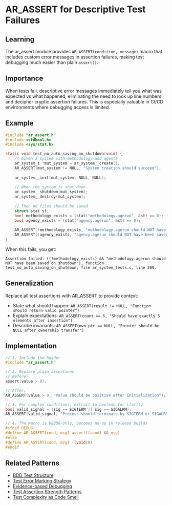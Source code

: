 # AR_ASSERT for Descriptive Test Failures

## Learning
The ar_assert module provides `AR_ASSERT(condition, message)` macro that includes custom error messages in assertion failures, making test debugging much easier than plain `assert()`.

## Importance
When tests fail, descriptive error messages immediately tell you what was expected vs what happened, eliminating the need to look up line numbers and decipher cryptic assertion failures. This is especially valuable in CI/CD environments where debugging access is limited.

## Example
```c
#include "ar_assert.h"
#include <stdbool.h>
#include <sys/stat.h>

static void test_no_auto_saving_on_shutdown(void) {
    // Given a system with methodology and agents
    ar_system_t *mut_system = ar_system__create();
    AR_ASSERT(mut_system != NULL, "System creation should succeed");
    
    ar_system__init(mut_system, NULL, NULL);
    
    // When the system is shut down
    ar_system__shutdown(mut_system);
    ar_system__destroy(mut_system);
    
    // Then no files should be saved
    struct stat st;
    bool methodology_exists = (stat("methodology.agerun", &st) == 0);
    bool agency_exists = (stat("agency.agerun", &st) == 0);
    
    AR_ASSERT(!methodology_exists, "methodology.agerun should NOT have been saved on shutdown");
    AR_ASSERT(!agency_exists, "agency.agerun should NOT have been saved on shutdown");
}
```

When this fails, you get:
```
Assertion failed: ((!methodology_exists) && "methodology.agerun should NOT have been saved on shutdown"), function test_no_auto_saving_on_shutdown, file ar_system_tests.c, line 289.
```

## Generalization
Replace all test assertions with AR_ASSERT to provide context:
- State what should happen: `AR_ASSERT(result != NULL, "Function should return valid pointer")`
- Explain expectations: `AR_ASSERT(count == 5, "Should have exactly 5 elements after insertion")`
- Describe invariants: `AR_ASSERT(own_ptr == NULL, "Pointer should be NULL after ownership transfer")`

## Implementation
```c
// 1. Include the header
#include "ar_assert.h"

// 2. Replace plain assertions
// Before:
assert(value > 0);

// After:
AR_ASSERT(value > 0, "Value should be positive after initialization");

// 3. For complex conditions, extract to boolean for clarity
bool valid_signal = (sig == SIGTERM || sig == SIGALRM);
AR_ASSERT(valid_signal, "Process should terminate by SIGTERM or SIGALRM");

// 4. The macro is DEBUG-only, becomes no-op in release builds
#ifdef DEBUG
#define AR_ASSERT(cond, msg) assert((cond) && msg)
#else
#define AR_ASSERT(cond, msg) ((void)0)
#endif
```

## Related Patterns
- [BDD Test Structure](bdd-test-structure.md)
- [Test Error Marking Strategy](test-error-marking-strategy.md)
- [Evidence-based Debugging](evidence-based-debugging.md)
- [Test Assertion Strength Patterns](test-assertion-strength-patterns.md)
- [Test Complexity as Code Smell](test-complexity-as-code-smell.md)